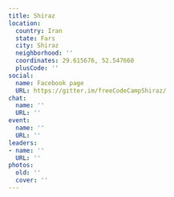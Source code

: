 ```yaml
---
title: Shiraz
location:
  country: Iran
  state: Fars
  city: Shiraz
  neighborhood: ''
  coordinates: 29.615676, 52.547660
  plusCode: ''
social:
  name: Facebook page
  URL: https://gitter.im/freeCodeCampShiraz/
chat:
  name: ''
  URL: ''
event:
  name: ''
  URL: ''
leaders:
- name: ''
  URL: ''
photos:
  old: ''
  cover: ''
---
```

